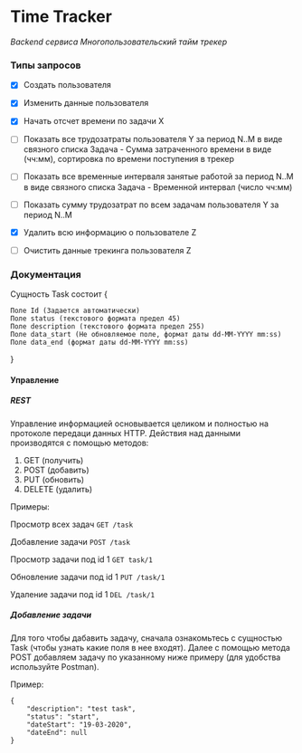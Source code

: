 # Time Tracker

*Backend сервиса Многопользовательский тайм трекер*

### Типы запросов
- [X] Создать пользователя
- [X] Изменить данные пользователя
- [X] Начать отсчет времени по задачи X
- [ ] Показать все трудозатраты пользователя Y за период N..M в виде связного списка Задача - Сумма затраченного времени в виде (чч:мм), сортировка по времени поступения в трекер
- [ ] Показать все временные интерваля занятые работой за период N..M в виде связного списка Задача - Временной интервал (число чч:мм)
- [ ] Показать сумму трудозатрат по всем задачам пользователя Y за период N..M
- [X] Удалить всю информацию о пользователе Z
- [ ] Очистить данные трекинга пользователя Z


### Документация

Сущность Task состоит {
	
	Поле Id (Задается автоматически)
	Поле status (текстового формата предел 45)
	Поле description (текстового формата предел 255)
	Поле data_start (Не обновляемое поле, формат даты dd-MM-YYYY mm:ss)
	Поле data_end (формат даты dd-MM-YYYY mm:ss)

}

#### Управление
##### REST
Управление информацией основывается целиком и полностью на протоколе передаци данных HTTP.
Действия над данными производятся с помощью методов:
1. GET (получить)
2. POST (добавить)
3. PUT (обновить)
4. DELETE (удалить)

Примеры:

Просмотр всех задач
`GET /task`


Добавление задачи
`POST /task`


Просмотр задачи под id 1
`GET task/1`


Обновление задачи под id 1
`PUT /task/1`


Удаление задачи под id 1
`DEL /task/1`


##### Добавление задачи
Для того чтобы дабавить задачу, сначала ознакомьтесь с сущностью Task (чтобы узнать какие поля в нее входят).
Далее с помощью метода POST добавляем задачу по указанному ниже примеру (для удобства используйте Postman). 

Пример:

```
{
    "description": "test task",
    "status": "start",
    "dateStart": "19-03-2020",
    "dateEnd": null
}
```
